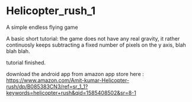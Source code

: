 # Helicopter_rush_1
A simple endless flying game

A basic short tutorial:
the game does not have any real gravity, it rather continuosly keeps subtracting a fixed number of pixels on the y axis,
blah blah blah.

tutorial finished.

download the android app from amazon app store here : 
https://www.amazon.com/Amit-kumar-Helicopter-rush/dp/B085383CN3/ref=sr_1_1?keywords=helicopter+rush&qid=1585408502&sr=8-1
